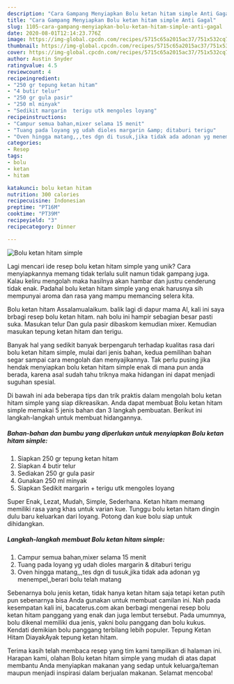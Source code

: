 ```yaml
---
description: "Cara Gampang Menyiapkan Bolu ketan hitam simple Anti Gagal"
title: "Cara Gampang Menyiapkan Bolu ketan hitam simple Anti Gagal"
slug: 1105-cara-gampang-menyiapkan-bolu-ketan-hitam-simple-anti-gagal
date: 2020-08-01T12:14:23.776Z
image: https://img-global.cpcdn.com/recipes/5715c65a2015ac37/751x532cq70/bolu-ketan-hitam-simple-foto-resep-utama.jpg
thumbnail: https://img-global.cpcdn.com/recipes/5715c65a2015ac37/751x532cq70/bolu-ketan-hitam-simple-foto-resep-utama.jpg
cover: https://img-global.cpcdn.com/recipes/5715c65a2015ac37/751x532cq70/bolu-ketan-hitam-simple-foto-resep-utama.jpg
author: Austin Snyder
ratingvalue: 4.5
reviewcount: 4
recipeingredient:
- "250 gr tepung ketan hitam"
- "4 butir telur"
- "250 gr gula pasir"
- "250 ml minyak"
- "Sedikit margarin  terigu utk mengoles loyang"
recipeinstructions:
- "Campur semua bahan,mixer selama 15 menit"
- "Tuang pada loyang yg udah dioles margarin &amp; ditaburi terigu"
- "Oven hingga matang,,,tes dgn di tusuk,jika tidak ada adonan yg menempel,,berari bolu telah matang"
categories:
- Resep
tags:
- bolu
- ketan
- hitam

katakunci: bolu ketan hitam 
nutrition: 300 calories
recipecuisine: Indonesian
preptime: "PT16M"
cooktime: "PT39M"
recipeyield: "3"
recipecategory: Dinner

---
```



![Bolu ketan hitam simple](https://img-global.cpcdn.com/recipes/5715c65a2015ac37/751x532cq70/bolu-ketan-hitam-simple-foto-resep-utama.jpg)

Lagi mencari ide resep bolu ketan hitam simple yang unik? Cara menyiapkannya memang tidak terlalu sulit namun tidak gampang juga. Kalau keliru mengolah maka hasilnya akan hambar dan justru cenderung tidak enak. Padahal bolu ketan hitam simple yang enak harusnya sih mempunyai aroma dan rasa yang mampu memancing selera kita.

Bolu ketan hitam Assalamualaikum. balik lagi di dapur mama Al, kali ini saya brbagi resep bolu ketan hitam. nah bolu ini hampir sebagian besar pasti suka. Masukan telur Dan gula pasir dibaskom kemudian mixer. Kemudian masukan tepung ketan hitam dan terigu.

Banyak hal yang sedikit banyak berpengaruh terhadap kualitas rasa dari bolu ketan hitam simple, mulai dari jenis bahan, kedua pemilihan bahan segar sampai cara mengolah dan menyajikannya. Tak perlu pusing jika hendak menyiapkan bolu ketan hitam simple enak di mana pun anda berada, karena asal sudah tahu triknya maka hidangan ini dapat menjadi suguhan spesial.


Di bawah ini ada beberapa tips dan trik praktis dalam mengolah bolu ketan hitam simple yang siap dikreasikan. Anda dapat membuat Bolu ketan hitam simple memakai 5 jenis bahan dan 3 langkah pembuatan. Berikut ini langkah-langkah untuk membuat hidangannya.

<!--inarticleads1-->

##### Bahan-bahan dan bumbu yang diperlukan untuk menyiapkan Bolu ketan hitam simple:

1. Siapkan 250 gr tepung ketan hitam
1. Siapkan 4 butir telur
1. Sediakan 250 gr gula pasir
1. Gunakan 250 ml minyak
1. Siapkan Sedikit margarin + terigu utk mengoles loyang


Super Enak, Lezat, Mudah, Simple, Sederhana. Ketan hitam memang memiliki rasa yang khas untuk varian kue. Tunggu bolu ketan hitam dingin dulu baru keluarkan dari loyang. Potong dan kue bolu siap untuk dihidangkan. 

<!--inarticleads2-->

##### Langkah-langkah membuat Bolu ketan hitam simple:

1. Campur semua bahan,mixer selama 15 menit
1. Tuang pada loyang yg udah dioles margarin &amp; ditaburi terigu
1. Oven hingga matang,,,tes dgn di tusuk,jika tidak ada adonan yg menempel,,berari bolu telah matang


Sebenarnya bolu jenis ketan, tidak hanya ketan hitam saja tetapi ketan putih pun sebenarnya bisa Anda gunakan untuk membuat camilan ini. Nah pada kesempatan kali ini, bacaterus.com akan berbagi mengenai resep bolu ketan hitam panggang yang enak dan juga lembut tersebut. Pada umumnya, bolu dikenal memiliki dua jenis, yakni bolu panggang dan bolu kukus. Kendati demikian bolu panggang terbilang lebih populer. Tepung Ketan Hitam DiayakAyak tepung ketan hitam. 

Terima kasih telah membaca resep yang tim kami tampilkan di halaman ini. Harapan kami, olahan Bolu ketan hitam simple yang mudah di atas dapat membantu Anda menyiapkan makanan yang sedap untuk keluarga/teman maupun menjadi inspirasi dalam berjualan makanan. Selamat mencoba!
